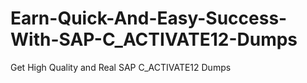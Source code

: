 # Earn-Quick-And-Easy-Success-With-SAP-C_ACTIVATE12-Dumps
Get High Quality and Real SAP C_ACTIVATE12 Dumps
